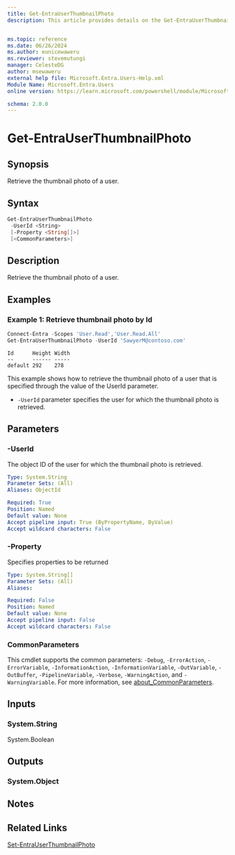 ```yaml
---
title: Get-EntraUserThumbnailPhoto
description: This article provides details on the Get-EntraUserThumbnailPhoto command.


ms.topic: reference
ms.date: 06/26/2024
ms.author: eunicewaweru
ms.reviewer: stevemutungi
manager: CelesteDG
author: msewaweru
external help file: Microsoft.Entra.Users-Help.xml
Module Name: Microsoft.Entra.Users
online version: https://learn.microsoft.com/powershell/module/Microsoft.Entra.Users/Get-EntraUserThumbnailPhoto

schema: 2.0.0
---
```


# Get-EntraUserThumbnailPhoto

## Synopsis

Retrieve the thumbnail photo of a user.

## Syntax

```powershell
Get-EntraUserThumbnailPhoto
 -UserId <String>
 [-Property <String[]>]
 [<CommonParameters>]
```

## Description

Retrieve the thumbnail photo of a user.

## Examples

### Example 1: Retrieve thumbnail photo by Id

```powershell
Connect-Entra -Scopes 'User.Read','User.Read.All'
Get-EntraUserThumbnailPhoto -UserId 'SawyerM@contoso.com'
```

```Output
Id      Height Width
--      ------ -----
default 292    278
```

This example shows how to retrieve the thumbnail photo of a user that is specified through the value of the UserId parameter.

- `-UserId` parameter specifies the user for which the thumbnail photo is retrieved.

## Parameters

### -UserId

The object ID of the user for which the thumbnail photo is retrieved.

```yaml
Type: System.String
Parameter Sets: (All)
Aliases: ObjectId

Required: True
Position: Named
Default value: None
Accept pipeline input: True (ByPropertyName, ByValue)
Accept wildcard characters: False
```

### -Property

Specifies properties to be returned

```yaml
Type: System.String[]
Parameter Sets: (All)
Aliases:

Required: False
Position: Named
Default value: None
Accept pipeline input: False
Accept wildcard characters: False
```

### CommonParameters

This cmdlet supports the common parameters: `-Debug`, `-ErrorAction`, `-ErrorVariable`, `-InformationAction`, `-InformationVariable`, `-OutVariable`, `-OutBuffer`, `-PipelineVariable`, `-Verbose`, `-WarningAction`, and `-WarningVariable`. For more information, see [about_CommonParameters](https://go.microsoft.com/fwlink/?LinkID=113216).

## Inputs

### System.String

System.Boolean

## Outputs

### System.Object

## Notes

## Related Links

[Set-EntraUserThumbnailPhoto](Set-EntraUserThumbnailPhoto.md)
